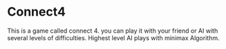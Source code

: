 # Connect4
This is a game called connect 4. you can play it with your friend or AI with several levels of difficulties. Highest level AI plays with minimax Algorithm.
